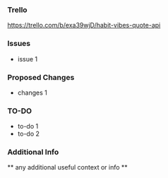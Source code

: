 ### Trello
https://trello.com/b/exa39wjD/habit-vibes-quote-api

### Issues
* issue 1

### Proposed Changes
* changes 1

### TO-DO
* to-do 1
* to-do 2

### Additional Info
** any additional useful context or info **
